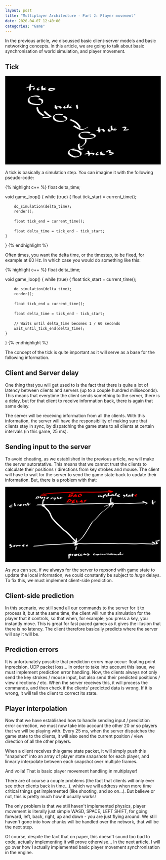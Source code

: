 ```yaml
---
layout: post
title: "Multiplayer Architecture - Part 2: Player movement"
date: 2020-04-07 12:40:00
categories: "Game"
---
```


In the previous article, we discussed basic client-server models and basic networking concepts. In this article, we are going to talk about basic synchronisation of world simulation, and player movement.

## Tick

![photo](/assets/ticks.png)

A tick is basically a simulation step. You can imagine it with the following pseudo-code:

{% highlight c++ %}
float delta_time;

void game_loop() {
    while (true) {
        float tick_start = current_time();

        do_simulation(delta_time);
        render();
        
        float tick_end = current_time();
        
        float delta_time = tick_end - tick_start;
    }
}
{% endhighlight %}

Often times, you want the delta time, or the timestep, to be fixed, for example at 60 Hz. In which case you would do something like this:

{% highlight c++ %}
float delta_time;

void game_loop() {
    while (true) {
        float tick_start = current_time();

        do_simulation(delta_time);
        render();
        
        float tick_end = current_time();
        
        float delta_time = tick_end - tick_start;
        
        // Waits until delta_time becomes 1 / 60 seconds
        wait_until_tick_end(delta_time);
    }
}
{% endhighlight %}

The concept of the tick is quite important as it will serve as a base for the following information.

## Client and Server delay

One thing that you will get used to is the fact that there is quite a lot of latency between clients and servers (up to a couple hundred milliseconds). This means that everytime the client sends something to the server, there is a delay, but for that client to receive information back, there is again that same delay.

The server will be receiving information from all the clients. With this information, the server will have the responsibility of making sure that clients stay in sync, by dispatching the game state to all clients at certain intervals (in this game, 25 ms).

## Sending input to the server

To avoid cheating, as we established in the previous article, we will make the server autoratative. This means that we cannot trust the clients to calculate their positions / directions from key strokes and mouse. The client will have to wait for the server to send the game state back to update their information. But, there is a problem with that:

![photo](/assets/authoratative.png)

As you can see, if we always for the server to repsond with game state to update the local information, we could constantly be subject to *huge* delays. To fix this, we must implement client-side prediction.

## Client-side prediction

In this scenario, we still send all our commands to the server for it to process it, but at the same time, the client will run the simulation for the player that it controls, so that when, for example, you press a key, you instantly move. This is great for fast paced games as it gives the illusion that there is no latency. The client therefore basically predicts where the server will say it will be.

## Prediction errors

It is unfortunately possible that prediction errors may occur: floating point inprecision, UDP packet loss... In order to take into account this issue, we must implement prediction error handling. Now, the clients always not only send the key strokes / mouse input, but also send their predicted positions / view directions / etc. When the server receives this, it will process the commands, and then check if the clients' predicted data is wrong. If it is wrong, it will tell the client to correct its state.

## Player interpolation

Now that we have established how to handle sending input / prediction error correction, we must now take into account the other 20 or so players that we will be playing with. Every 25 ms, when the server dispatches the game state to the clients, it will also send the current position / view direction of all the other players. 

When a client receives this game state packet, it will simply push this "snapshot" into an array of player state snapshots for each player, and linearly interpolate between each snapshot over multiple frames. 

And voila! That is basic player movement handling in multiplayer! 

There are of course a couple problems (the fact that clients will only ever see other clients back in time...), which we will address when more time critical things get implemented (like shooting, and so on...). But believe or not, this is pretty much how it usually works!

The only problem is that we still haven't implemented physics, player movement is literally just simple WASD, SPACE, LEFT SHIFT, for going forward, left, back, right, up and down - you are just flying around. We still haven't gone into how chunks will be handled over the network, that will be the next step.

Of course, despite the fact that on paper, this doesn't sound too bad to code, actually implementing it will prove otherwise... In the next article, I will go over how I actually implemented basic player movement synchronisation in the engine.
